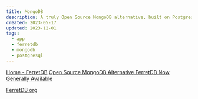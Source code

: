 ```yaml
---
title: MongoDB
description: A truly Open Source MongoDB alternative, built on Postgres
created: 2023-05-17
updated: 2023-12-01
tags:
  - app
  - ferretdb
  - mongodb
  - postgresql
---
```


[Home - FerretDB](https://www.ferretdb.io/)
[Open Source MongoDB Alternative FerretDB Now Generally Available](https://www.infoq.com/news/2023/05/ferretdb-mongodb-ga/)

[FerretDB org](https://github.com/FerretDB/)
